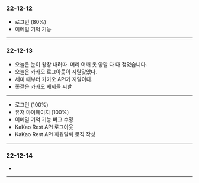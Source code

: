 ### 22-12-12
- 로그인 (80%)
- 이메일 기억 기능
---
### 22-12-13
- 오늘은 눈이 왕창 내려따. 머리 어깨 옷 양말 다 다 젖었습니다.
- 오늘은 카카오 로그아웃이 지랄맞았다.
- 세미 때부터 카카오 API가 지랄이다.
- 좃같은 카카오 새끼들 씨발
--- 
- 로그인 (100%)
- 유저 마이페이지 (100%)
- 이메일 기억 기능 버그 수정
- KaKao Rest API 로그아웃
- KaKao Rest API 회원탈퇴 로직 작성
---
### 22-12-14

- 
---
